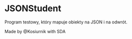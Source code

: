 # JSONStudent
Program testowy, który mapuje obiekty na JSON i na odwrót.

Made by @Kosiurnik with SDA